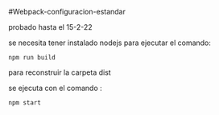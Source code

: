 
#Webpack-configuracion-estandar

probado hasta el 15-2-22

se necesita tener instalado nodejs para ejecutar el comando:
```
npm run build
```
para reconstruir la carpeta dist 

se ejecuta con el comando :
```
npm start
```